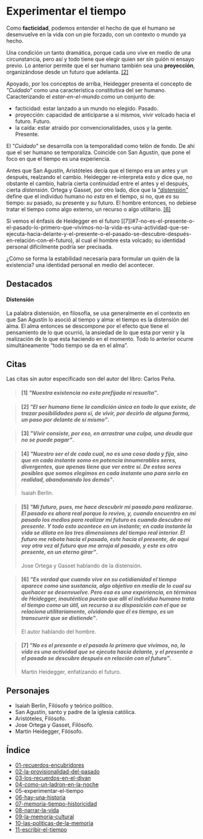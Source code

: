 # Experimentar el tiempo

Como **facticidad**, podemos entender el hecho de que el humano se desenvuelve en la vida con un pie forzado, con un contexto o mundo ya hecho.

Una condición un tanto dramática, porque cada uno vive en medio de una circunstancia, pero así y todo tiene que elegir quien ser sin guión ni ensayo previo. Lo anterior permite que el ser humano también sea una **proyección**, organizándose desde un futuro que adelanta.  [\[2\]](#2-el-ser-humano-tiene-la-condición-única-en-todo-lo-que-existe-de-trazar-posibilidades-para-sí-de-vivir-por-decirlo-de-alguna-forma-un-paso-por-delante-de-sí-mismo)

<!-- cuando quien vive la vida, mira hacia atrás, lo hace con una sombre de culpa o deuda., y es que sabe que cuando eligió algo, negó todas las otras posibilidades. Elegir es perder. Vivir consiste en arrastrar una culpa que no se puede pagar. -->

Apoyado, por los conceptos de arriba, Heidegger presenta el concepto de _"Cuidado"_ como una característica constitutiva del ser humano. Caracterizando el _estar-en-el-mundo_ como un conjunto de:

- facticidad: estar lanzado a un mundo no elegido. Pasado.
- proyección: capacidad de anticiparse a sí mismos, vivir volcado hacia el futuro. Futuro.
- la caída: estar atraído por convencionalidades, usos y la gente. Presente.

El *"Cuidado"* se desarrolla con la temporalidad como telón de fondo. De ahí que el ser humano se temporaliza. Coincide con San Agustín, que pone el foco en que el tiempo es una experiencia.

Antes que San Agustín, Aristóteles decía que el tiempo era un antes y un después, realzando el cambio. Heidegger re-interpreta esto y dice que, no obstante el cambio, habría cierta continuidad entre el antes y el después, cierta _distensión_. Ortega y Gasset, por otro lado, dice que la [_"distensión"_](#distensi%c3%b3n) define que el individuo humano no _esta_ en el tiempo, si no, que _es_ su tiempo: _su_ pasado, _su_ presente y _su_ futuro. El hombre entonces, no debiese tratar el tiempo como algo externo, un recurso o algo utilitario. [\[6\]](#6-es-verdad-que-cuando-vive-en-su-cotidianidad-el-tiempo-aparece-como-una-sustancia-algo-objetivo-en-medio-de-lo-cual-su-quehacer-se-desenvuelve-pero-esa-es-una-experiencia-en-términos-de-heidegger-inauténtica-puesto-que-allí-el-individuo-humano-trata-el-tiempo-como-un-útil-un-recurso-a-su-disposición-con-el-que-se-relaciona-utilitariamente-olvidando-que-él-es-tiempo-es-un-transcurrir-que-se-distiende)

Si vemos el énfasis de Heidegger en el futuro [\[7\]]#7-no-es-el-presente-o-el-pasado-lo-primero-que-vivimos-no-la-vida-es-una-actividad-que-se-ejecuta-hacia-delante-y-el-presente-o-el-pasado-se-descubre-después-en-relación-con-el-futuro), al cual el hombre esta volcado; su identidad personal difícilmente podría ser precisada.

¿Cómo se forma la estabilidad necesaria para formular un quién de la existencia? una identidad personal en medio del acontecer.

## Destacados

#### Distensión
La palabra distensión, en filosofía, se usa generalmente en el contexto en que San Agustín lo asoció al tiempo y alma: el tiempo es la distensión del alma. El alma entonces se descompone por el efecto que tiene el pensamiento de lo que ocurrió, la ansiedad de lo que esta por venir y la realización de lo que esta haciendo en el momento. Todo lo anterior ocurre simultáneamente “todo tiempo se da en el alma”.

## Citas

Las citas sin autor especificado son del autor del libro: Carlos Peña.

<!-- p80.1 -->

> #### [1] *"Nuestra existencia no esta prefijada ni resuelta"*.

<!-- p80.2 -->

> #### [2] *"El ser humano tiene la condición única en todo lo que existe, de trazar posibilidades para sí, de vivir, por decirlo de alguna forma, un paso por delante de sí mismo"*.

<!-- p81.1 -->

> #### [3] *"Vivir consiste, por eso, en arrastrar una culpa, una deuda que no se puede pagar"*.

<!-- p81.2 -->

> #### [4] *"Nuestro ser el de cada cual, no es una cosa dada y fija, sino que en cada instante somo en potencia innumerables seres, divergentes, que apenas tiene que ver entre sí. De estos seres posibles que somos elegimos en cada instante uno para serlo en realidad, abandonando los demás"*.
>
> Isaiah Berlin.

<!-- p86.1 -->

> #### [5] *"Mi futuro, pues, me hace descubrir mi pasado para realizarse. El pasado es ahora real porque lo revivo, y, cuando encuentro en mi pasado los medios para realizar mi futuro es cuando descubro mi presente. Y todo esto acontece en un instante; en cada instante la vida se dilata en las tres dimensiones del tiempo real interior. El futuro me rebota hacia el pasado, este hacia el presente, de aquí voy otra vez al futuro que me arroja al pasado, y este es otro presente, en un eterno girar"*.
> 
> Jose Ortega y Gasset hablando de la distensión. 

<!-- p86.2 -->

> #### [6] *"Es verdad que cuando vive en su cotidianidad el tiempo aparece como una sustancia, algo objetivo en medio de lo cual su quehacer se desenvuelve. Pero esa es una experiencia, en términos de Heidegger, inauténtica puesto que allí el individuo humano trata el tiempo como un útil, un recurso a su disposición con el que se relaciona utilitariamente, olvidando que él es tiempo, es un transcurrir que se distiende"*.
> 
>  El autor hablando del hombre. 

<!-- p87  -->

> #### [7] *"No es el presente o el pasado lo primero que vivimos, no, la vida es una actividad que se ejecuta hacia delante, y el presente o el pasado se descubre después en relación con el futuro"*.
>
> Martin Heidegger, enfatizando el futuro.

## Personajes

- Isaiah Berlin, Filósofo y teórico político. 
- San Agustín, santo y padre de la iglesia católica.
- Aristóteles, Filósofo.
- Jose Ortega y Gasset, Filósofo.
- Martin Heidegger, Filósofo. 

## Índice

- [01-recuerdos-encubridores](./01-recuerdos-encubridores.md)
- [02-la-provisionalidad-del-pasado](./02-la-provisionalidad-del-pasado.md)
- [03-los-recuerdos-en-el-divan](./03-recuerdos-en-el-divan.md)
- [04-como-un-ladron-en-la-noche](./04-como-un-ladron-en-la-noche.md)
- 05-experimentar-el-tiempo
- [06-hay-una-historia](./06-hay-una-historia.md)
- [07-memoria-tiempo-historicidad](./07-memoria-tiempo-historicidad.md)
- [08-narrar-la-vida](./08-narrar-la-vida.md)
- [09-la-memoria-cultural](./09-la-memoria-cultural.md)
- [10-las-politicas-de-la-memoria](./10-las-politicas-de-la-memoria.md)
- [11-escribir-el-tiempo](./11-escribir-el-tiempo.md)
